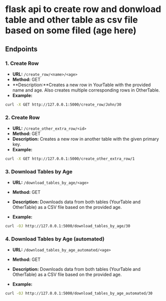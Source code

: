# flask api to create row and donwload table and other table as csv file based on some filed (age here)

## Endpoints

### 1. Create Row
- **URL:** `/create_row/<name>/<age>`
- **Method:** GET
- **Description:**Creates a new row in YourTable with the provided name and age. Also creates multiple corresponding rows in OtherTable.
- **Example:**
```bash
curl -X GET http://127.0.0.1:5000/create_row/John/30
```

### 2. Create Row
- **URL:** `/create_other_extra_row/<id>`
- **Method:** GET
- **Description:** Creates a new row in another  table with the given primary key.
- **Example:**
```bash
curl -X GET http://127.0.0.1:5000/create_other_extra_row/1
```

### 3. Download Tables by Age
- **URL:** `/download_tables_by_age/<age>`
- **Method:** GET
- **Description:** Downloads data from both tables (YourTable and OtherTable) as a CSV file based on the provided age.

- **Example:**
```bash
curl -OJ http://127.0.0.1:5000/download_tables_by_age/30
```

### 4. Download Tables by Age (automated)
- **URL:** `/download_tables_by_age_automated/<age>`
- **Method:** GET
- **Description:** Downloads data from both tables (YourTable and OtherTable) as a CSV file based on the provided age.

- **Example:**
```bash
curl -OJ http://127.0.0.1:5000/download_tables_by_age_automated/30
```

